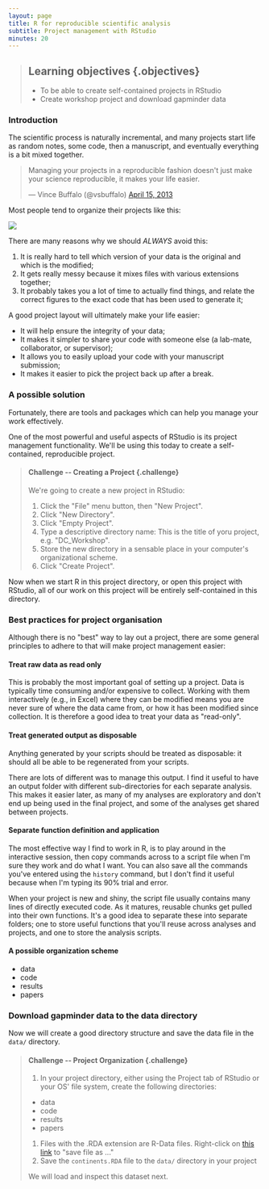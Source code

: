```yaml
---
layout: page
title: R for reproducible scientific analysis
subtitle: Project management with RStudio
minutes: 20
---
```




> ## Learning objectives {.objectives}
>
> * To be able to create self-contained projects in RStudio
> * Create workshop project and download gapminder data
>

### Introduction

The scientific process is naturally incremental, and many projects
start life as random notes, some code, then a manuscript, and
eventually everything is a bit mixed together.

<blockquote class="twitter-tweet"><p>Managing your projects in a reproducible fashion doesn't just make your science reproducible, it makes your life easier.</p>&mdash; Vince Buffalo (@vsbuffalo) <a href="https://twitter.com/vsbuffalo/status/323638476153167872">April 15, 2013</a></blockquote>
<script async src="//platform.twitter.com/widgets.js" charset="utf-8"></script>

Most people tend to organize their projects like this:

![](fig/bad_layout.png)

There are many reasons why we should *ALWAYS* avoid this:

1. It is really hard to tell which version of your data is
the original and which is the modified;
2. It gets really messy because it mixes files with various
extensions together;
3. It probably takes you a lot of time to actually find
things, and relate the correct figures to the exact code
that has been used to generate it;

A good project layout will ultimately make your life easier:

* It will help ensure the integrity of your data;
* It makes it simpler to share your code with someone else
(a lab-mate, collaborator, or supervisor);
* It allows you to easily upload your code with your manuscript submission;
* It makes it easier to pick the project back up after a break.

### A possible solution

Fortunately, there are tools and packages which can help you manage your work effectively.

One of the most powerful and useful aspects of RStudio is its project management
functionality. We'll be using this today to create a self-contained, reproducible
project.


> #### Challenge -- Creating a Project {.challenge}
>
> We're going to create a new project in RStudio:
>
> 1. Click the "File" menu button, then "New Project".
> 2. Click "New Directory".
> 3. Click "Empty Project".
> 4. Type a descriptive directory name: This is the title of yoru project, e.g. "DC_Workshop".
> 5. Store the new directory in a sensable place in your computer's organizational scheme.
> 6. Click "Create Project".
>

Now when we start R in this project directory, or open this project with RStudio,
all of our work on this project will be entirely self-contained in this directory.

### Best practices for project organisation

Although there is no "best" way to lay out a project, there are some general
principles to adhere to that will make project management easier:

#### Treat raw data as read only

This is probably the most important goal of setting up a project. Data is
typically time consuming and/or expensive to collect. Working with them
interactively (e.g., in Excel) where they can be modified means you are never
sure of where the data came from, or how it has been modified since collection.
It is therefore a good idea to treat your data as "read-only".

#### Treat generated output as disposable

Anything generated by your scripts should be treated as disposable: it should
all be able to be regenerated from your scripts.

There are lots of different was to manage this output. I find it useful to
have an output folder with different sub-directories for each separate
analysis. This makes it easier later, as many of my analyses are exploratory
and don't end up being used in the final project, and some of the analyses
get shared between projects.

#### Separate function definition and application

The most effective way I find to work in R, is to play around in the interactive
session, then copy commands across to a script file when I'm sure they work and
do what I want. You can also save all the commands you've entered using the
`history` command, but I don't find it useful because when I'm typing its 90%
trial and error.

When your project is new and shiny, the script file usually contains many lines
of directly executed code. As it matures, reusable chunks get pulled into their
own functions. It's a good idea to separate these into separate folders; one
to store useful functions that you'll reuse across analyses and projects, and
one to store the analysis scripts.

#### A possible organization scheme

- data
- code
- results
- papers


### Download gapminder data to the data directory

Now we will create a good directory structure and save the data file in the `data/` directory.

> #### Challenge -- Project Organization {.challenge}
>
> 1. In your project directory, either using the Project tab of RStudio or your OS' file system, create the following directories:
> - data
> - code
> - results
> - papers
> 1. Files with the .RDA extension are R-Data files. Right-click on [this link](https://github.com/michaellevy/gapminder-R/raw/gh-pages/data/continents.RDA) to "save file as ..."
> 1. Save the `continents.RDA` file to the `data/` directory in your project
>
> We will load and inspect this dataset next.

